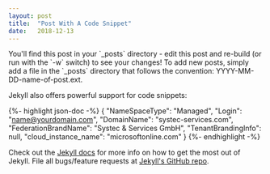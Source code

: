 ```yaml
---
layout: post
title:  "Post With A Code Snippet"
date:   2018-12-13
---
```


<p class="intro"><span class="dropcap">Y</span>ou'll find this post in your `_posts` directory - edit this post and re-build (or run with the `-w` switch) to see your changes! To add new posts, simply add a file in the `_posts` directory that follows the convention: YYYY-MM-DD-name-of-post.ext.</p>

Jekyll also offers powerful support for code snippets:

{%- highlight json-doc -%}
{
    "NameSpaceType": "Managed",
    "Login": "name@yourdomain.com",
    "DomainName": "systec-services.com",
    "FederationBrandName": "Systec & Services GmbH",
    "TenantBrandingInfo": null,
    "cloud_instance_name": "microsoftonline.com"
}
{%- endhighlight -%}

Check out the [Jekyll docs][jekyll] for more info on how to get the most out of Jekyll. File all bugs/feature requests at [Jekyll's GitHub repo][jekyll-gh].

[jekyll-gh]: https://github.com/mojombo/jekyll
[jekyll]:    http://jekyllrb.com
